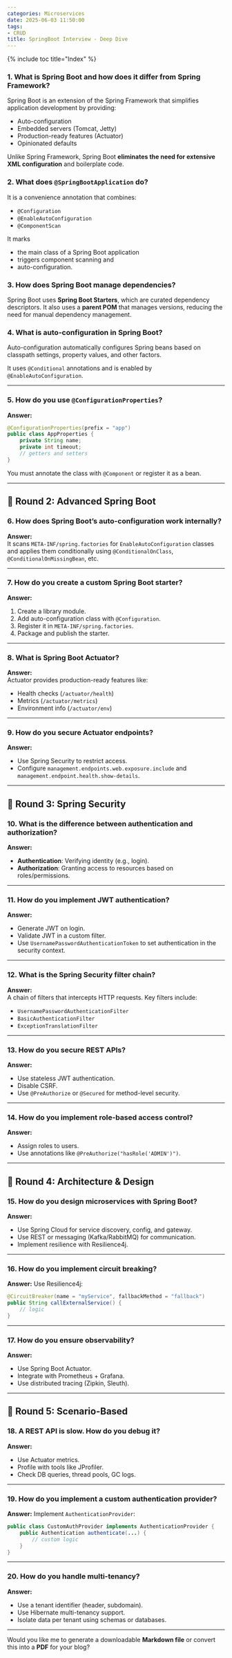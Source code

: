 ```yaml
---
categories: Microservices
date: 2025-06-03 11:50:00
tags:
- CRUD
title: SpringBoot Interview - Deep Dive
---
```


{% include toc title="Index" %}


### 1. What is Spring Boot and how does it differ from Spring Framework?
Spring Boot is an extension of the Spring Framework that simplifies application development by providing:
-   Auto-configuration
-   Embedded servers (Tomcat, Jetty)
-   Production-ready features (Actuator)
-   Opinionated defaults

Unlike Spring Framework, Spring Boot **eliminates the need for extensive XML configuration** and boilerplate code.

### 2. What does `@SpringBootApplication` do?
It is a convenience annotation that combines:
-   `@Configuration`
-   `@EnableAutoConfiguration`
-   `@ComponentScan`

It marks 
- the main class of a Spring Boot application 
- triggers component scanning and 
- auto-configuration.

### 3. How does Spring Boot manage dependencies?
Spring Boot uses **Spring Boot Starters**, which are curated dependency descriptors.
It also uses a **parent POM** that manages versions, reducing the need for manual dependency management.

### 4. What is auto-configuration in Spring Boot?
 
Auto-configuration automatically configures Spring beans based on classpath settings,
property values, and other factors.

It uses `@Conditional` annotations and is enabled by `@EnableAutoConfiguration`.

----------

### 5. How do you use `@ConfigurationProperties`?

**Answer:**

```java
@ConfigurationProperties(prefix = "app")
public class AppProperties {
    private String name;
    private int timeout;
    // getters and setters
}

```

You must annotate the class with `@Component` or register it as a bean.

----------

## 🔸 Round 2: Advanced Spring Boot

### 6. How does Spring Boot’s auto-configuration work internally?

**Answer:**  
It scans `META-INF/spring.factories` for `EnableAutoConfiguration` classes and applies them conditionally using `@ConditionalOnClass`, `@ConditionalOnMissingBean`, etc.

----------

### 7. How do you create a custom Spring Boot starter?

**Answer:**

1.  Create a library module.
2.  Add auto-configuration class with `@Configuration`.
3.  Register it in `META-INF/spring.factories`.
4.  Package and publish the starter.

----------

### 8. What is Spring Boot Actuator?

**Answer:**  
Actuator provides production-ready features like:

-   Health checks (`/actuator/health`)
-   Metrics (`/actuator/metrics`)
-   Environment info (`/actuator/env`)

----------

### 9. How do you secure Actuator endpoints?

**Answer:**

-   Use Spring Security to restrict access.
-   Configure `management.endpoints.web.exposure.include` and `management.endpoint.health.show-details`.

----------

## 🔹 Round 3: Spring Security

### 10. What is the difference between authentication and authorization?

**Answer:**

-   **Authentication**: Verifying identity (e.g., login).
-   **Authorization**: Granting access to resources based on roles/permissions.

----------

### 11. How do you implement JWT authentication?

**Answer:**

-   Generate JWT on login.
-   Validate JWT in a custom filter.
-   Use `UsernamePasswordAuthenticationToken` to set authentication in the security context.

----------

### 12. What is the Spring Security filter chain?

**Answer:**  
A chain of filters that intercepts HTTP requests. Key filters include:

-   `UsernamePasswordAuthenticationFilter`
-   `BasicAuthenticationFilter`
-   `ExceptionTranslationFilter`

----------

### 13. How do you secure REST APIs?

**Answer:**

-   Use stateless JWT authentication.
-   Disable CSRF.
-   Use `@PreAuthorize` or `@Secured` for method-level security.

----------

### 14. How do you implement role-based access control?

**Answer:**

-   Assign roles to users.
-   Use annotations like `@PreAuthorize("hasRole('ADMIN')")`.

----------

## 🔸 Round 4: Architecture & Design

### 15. How do you design microservices with Spring Boot?

**Answer:**

-   Use Spring Cloud for service discovery, config, and gateway.
-   Use REST or messaging (Kafka/RabbitMQ) for communication.
-   Implement resilience with Resilience4j.

----------

### 16. How do you implement circuit breaking?

**Answer:** Use Resilience4j:

```java
@CircuitBreaker(name = "myService", fallbackMethod = "fallback")
public String callExternalService() {
    // logic
}

```

----------

### 17. How do you ensure observability?

**Answer:**

-   Use Spring Boot Actuator.
-   Integrate with Prometheus + Grafana.
-   Use distributed tracing (Zipkin, Sleuth).

----------

## 🔸 Round 5: Scenario-Based

### 18. A REST API is slow. How do you debug it?

**Answer:**

-   Use Actuator metrics.
-   Profile with tools like JProfiler.
-   Check DB queries, thread pools, GC logs.

----------

### 19. How do you implement a custom authentication provider?

**Answer:** Implement `AuthenticationProvider`:

```java
public class CustomAuthProvider implements AuthenticationProvider {
    public Authentication authenticate(...) {
        // custom logic
    }
}

```

----------

### 20. How do you handle multi-tenancy?

**Answer:**

-   Use a tenant identifier (header, subdomain).
-   Use Hibernate multi-tenancy support.
-   Isolate data per tenant using schemas or databases.

----------

Would you like me to generate a downloadable **Markdown file** or convert this into a **PDF** for your blog?